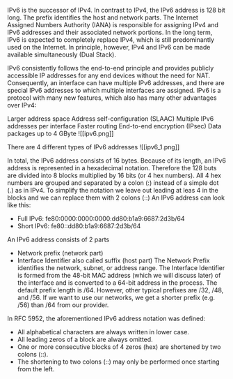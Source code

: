 
IPv6 is the successor of IPv4. In contrast to IPv4, the IPv6 address is 128 bit long. The prefix identifies the host and network parts. The Internet Assigned Numbers Authority (IANA) is responsible for assigning IPv4 and IPv6 addresses and their associated network portions. In the long term, IPv6 is expected to completely replace IPv4, which is still predominantly used on the Internet. In principle, however, IPv4 and IPv6 can be made available simultaneously (Dual Stack).

IPv6 consistently follows the end-to-end principle and provides publicly accessible IP addresses for any end devices without the need for NAT. Consequently, an interface can have multiple IPv6 addresses, and there are special IPv6 addresses to which multiple interfaces are assigned.
IPv6 is a protocol with many new features, which also has many other advantages over IPv4:

Larger address space
Address self-configuration (SLAAC)
Multiple IPv6 addresses per interface
Faster routing
End-to-end encryption (IPsec)
Data packages up to 4 GByte
![[ipv6.png]]

There are 4 different types of IPv6 addresses
![[ipv6_1.png]]

In total, the IPv6 address consists of 16 bytes. Because of its length, an IPv6 address is represented in a hexadecimal notation. Therefore the 128 buts are divided into 8 blocks multiplied by 16 bits (or 4 hex numbers). All 4 hex numbers are grouped and separated by a colon (:) instead of a simple dot (.) as in IPv4.
To simplify the notation we leave out leading at leas 4 in the blocks and we can replace them with 2 colons (::)
An IPv6 address can look like this:

+ Full IPv6: fe80:0000:0000:0000:dd80:b1a9:6687:2d3b/64
+ Short IPv6: fe80::dd80:b1a9:6687:2d3b/64

An IPv6 address consists of 2 parts
+ Network prefix (network part)
+ Interface Identifier also called suffix (host part)
The Network Prefix identifies the network, subnet, or address range. The Interface Identifier is formed from the 48-bit MAC address (which we will discuss later) of the interface and is converted to a 64-bit address in the process. The default prefix length is /64. However, other typical prefixes are /32, /48, and /56. If we want to use our networks, we get a shorter prefix (e.g. /56) than /64 from our provider.

In RFC 5952, the aforementioned IPv6 address notation was defined:

+ All alphabetical characters are always written in lower case.
+ All leading zeros of a block are always omitted.
+ One or more consecutive blocks of 4 zeros (hex) are shortened by two colons (::).
+ The shortening to two colons (::) may only be performed once starting from the left.
